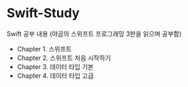 # Swift-Study
Swift 공부 내용 (야곰의 스위프트 프로그래밍 3판을 읽으며 공부함)

- Chapter 1. 스위프트
- Chapter 2. 스위프트 처음 시작하기
- Chapter 3. 데이터 타입 기본
- Chapter 4. 데이터 타입 고급